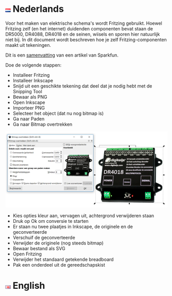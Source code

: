 # ![Nederlandse vlag](../images/nl.gif) Nederlands

Voor het maken van elektrische schema's wordt Fritzing gebruikt. Hoewel Fritzing zelf (en het internet) duidenden componenten bevat staan de DR5000, DR4088, DR4018 en de seinen, wiisels en sporen hier natuurlijk niet bij. In dit document wordt beschreven hoe je zelf Fritzing-componenten maakt uit tekeningen.

Dit is een [samenvatting](https://learn.sparkfun.com/tutorials/make-your-own-fritzing-parts/all) van een artikel van Sparkfun.

Doe de volgende stappen:

* Installeer Fritzing
* Installeer Inkscape
* Snijd uit een geschikte tekening dat deel dat je nodig hebt met de Snipping Tool
* Bewaar als PNG
* Open Inkscape
* Importeer PNG
* Selecteer het object (dat nu nog bitmap is)
* Ga naar Paden
* Ga naar Bitmap overtrekken

![TraceBitmap](./images/TraceBitmap.PNG)

* Kies opties kleur aan, vervagen uit, achtergrond verwijderen staan
* Druk op Ok om conversie te starten
* Er staan nu twee plaatjes in Inkscape, de originele en de geconverteerde
* Verschuif de geconverteerde
* Verwijder de originele (nog steeds bitmap)
* Bewaar bestand als SVG
* Open Fritzing
* Verwijder het standaard getekende breadboard
* Pak een onderdeel uit de gereedschapskist



# ![English flag](../images/gb.gif) English
